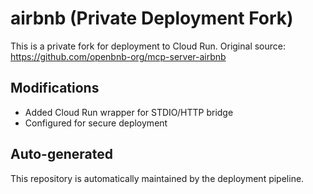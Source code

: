 # airbnb (Private Deployment Fork)

This is a private fork for deployment to Cloud Run.
Original source: https://github.com/openbnb-org/mcp-server-airbnb

## Modifications
- Added Cloud Run wrapper for STDIO/HTTP bridge
- Configured for secure deployment

## Auto-generated
This repository is automatically maintained by the deployment pipeline.
